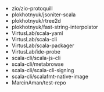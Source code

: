 - zio/zio-protoquill
- plokhotnyuk/jsoniter-scala
- plokhotnyuk/rtree2d
- plokhotnyuk/fast-string-interpolator
- VirtusLab/scala-yaml
- VirtusLab/scala-cli
- VirtusLab/scala-packager
- VirtusLab/ide-probe
- scala-cli/scala-js-cli
- scala-cli/metabrowse
- scala-cli/scala-cli-signing
- scala-cli/scalafmt-native-image
- MarcinAman/test-repo
